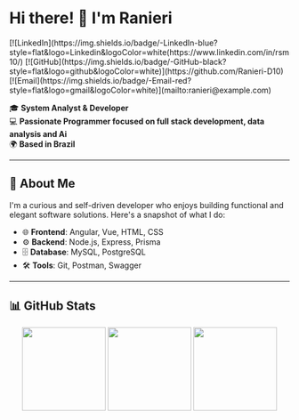 # Hi there! 👋 I'm Ranieri  

<div>
  [![LinkedIn](https://img.shields.io/badge/-LinkedIn-blue?style=flat&logo=Linkedin&logoColor=white(https://www.linkedin.com/in/rsm10/) 
  [![GitHub](https://img.shields.io/badge/-GitHub-black?style=flat&logo=github&logoColor=white)](https://github.com/Ranieri-D10)  
  [![Email](https://img.shields.io/badge/-Email-red?style=flat&logo=gmail&logoColor=white)](mailto:ranieri@example.com)
</div>

🎓 **System Analyst & Developer**  
💻 **Passionate Programmer focused on full stack development, data analysis and Ai**  
🌍 **Based in Brazil**  

---

## 🚀 About Me  
I'm a curious and self-driven developer who enjoys building functional and elegant software solutions. Here's a snapshot of what I do:

- 🌐 **Frontend**: Angular, Vue, HTML, CSS  
- ⚙️ **Backend**: Node.js, Express, Prisma  
- 🗄️ **Database**: MySQL, PostgreSQL  
- 🛠️ **Tools**: Git, Postman, Swagger  

---

## 📊 GitHub Stats  

<div align="center">
  <img height="150em" src="https://github-readme-stats.vercel.app/api?username=Ranieri-D10&show_icons=true&theme=dracula" />
  <img height="150em" src="https://github-readme-stats.vercel.app/api/top-langs/?username=Ranieri-D10&layout=compact&theme=dracula" />
  <img height="150em" src="http://github-profile-summary-cards.vercel.app/api/cards/most-commit-language?username=Ranieri-D10&theme=dracula" />
</div>
